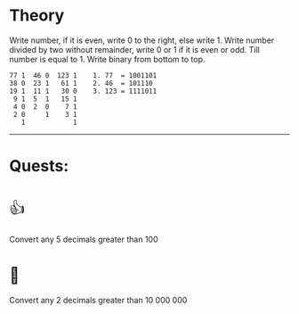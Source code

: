 # Theory

Write number, if it is even, write 0 to the right, else write 1.
Write number divided by two without remainder, write 0 or 1 if it is even or odd.
Till number is equal to 1.
Write binary from bottom to top.

```
77 1  46 0  123 1    1. 77  = 1001101
38 0  23 1   61 1    2. 46  = 101110
19 1  11 1   30 0    3. 123 = 1111011
 9 1  5  1   15 1
 4 0  2  0    7 1
 2 0     1    3 1
   1            1
```

---
# Quests:
# <span style="font-weight: normal">👍</span>
Convert any 5 decimals greater than 100
# <span style="font-weight: normal">🏅️</span>
Convert any 2 decimals greater than 10 000 000
